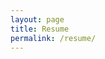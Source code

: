 ```yaml
---
layout: page
title: Resume
permalink: /resume/
---
```


<object data="https://raw.githubusercontent.com/bgert/bgert.github.io/b5c46703d24805041e64ef4c55f5b3cfd1c5e17f/Ben%20Gertz%20internet%20resume.pdf" width="800px" height="1100px">
    <!--<embed src="">
        <p>This browser does not support PDFs. Please download the PDF to view it: <a href="">Download PDF</a>.</p>
    </embed> -->
</object>